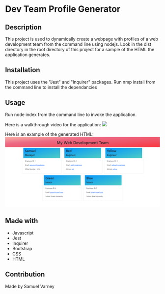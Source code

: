 # Dev Team Profile Generator

## Description
This project is used to dynamically create a webpage with profiles of a web development team from the command line using nodejs. Look in the dist directory in the root directory of this project for a sample of the HTML the application generates.

## Installation
This project uses the "Jest" and "Inquirer" packages. Run nmp install from the command line to install the dependancies

## Usage
Run node index from the command line to invoke the application.

Here is a walkthrough video for the application:
![](https://drive.google.com/file/d/18xVCtOOc7I_Sb6M2UJPDaZixHaz4Neyd/view?usp=sharing)

Here is an example of the generated HTML:
![](./images/generatedhtml.png)

## Made with
* Javascript
* Jest
* Inquirer 
* Bootstrap
* CSS
* HTML

## Contribution
Made by Samuel Varney